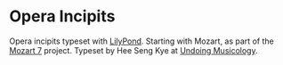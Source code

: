 # Opera Incipits

Opera incipits typeset with [LilyPond](https://lilypond.org/). Starting with Mozart, as part of the [Mozart 7](https://undoingmusicology.com/mozart-seven/) project. Typeset by Hee Seng Kye at [Undoing Musicology](https://undoingmusicology.com).